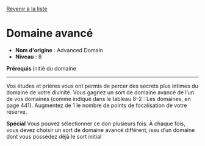 [Revenir à la liste](list.md)

# Domaine avancé

 * **Nom d'origine** : Advanced Domain
 * **Niveau** : 8


<p><strong>Prérequis</strong> Initié du domaine</p>
<hr>
<p>Vos études et prières vous ont permis de percer des secrets plus intimes du domaine de votre divinité. Vous gagnez un sort de domaine avancé de l’un de vos domaines (comme indiqué dans le tableau 8–2 : Les domaines, en page 441). Augmentez de 1 le nombre de points de focalisation de votre réserve.</p>
<p><strong>Spécial</strong> Vous pouvez sélectionner ce don plusieurs fois. À chaque fois, vous devez choisir un sort de domaine avancé différent, issu d’un domaine dont vous possédez déjà le sort initial</p>